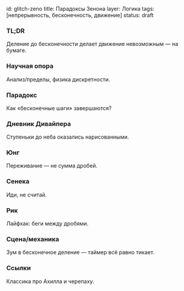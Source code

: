 id: glitch-zeno
title: Парадоксы Зенона
layer: Логика
tags: [непрерывность, бесконечность, движение]
status: draft

### TL;DR

Деление до бесконечности делает движение невозможным — на бумаге.

### Научная опора

Анализ/пределы, физика дискретности.

### Парадокс

Как «бесконечные шаги» завершаются?

### Дневник Дивайпера

Ступеньки до неба оказались нарисованными.

### Юнг

Переживание — не сумма дробей.

### Сенека

Иди, не считай.

### Рик

Лайфхак: беги между дробями.

### Сцена/механика

Зум в бесконечное деление — таймер всё равно тикает.

### Ссылки

Классика про Ахилла и черепаху.
